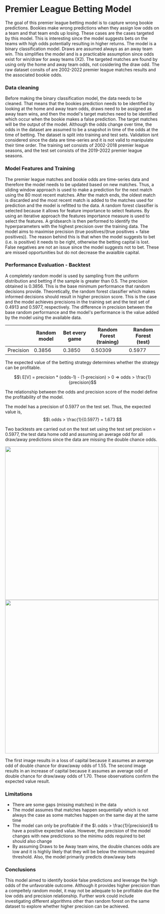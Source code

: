 # Premier League Betting Model

The goal of this premier league betting model is to capture wrong bookie predictions. Bookies make wrong predictions when they assign low odds on a team and that team ends up losing.
These cases are the cases targeted by this model. This is interesting since the model suggests bets on the teams with high odds potentially resulting in higher returns. The model is a binary classification model. Draws are assumed always as an away team win. This simplifies the model and is a practicable assumption since odds exist for win/draw for away teams (X2). The targeted matches are found by using only the home and away team odds, not cosidering the draw odd. The raw dataset consits of are 2002-2022 premier league matches results and the associated bookie odds.

### Data cleaning

Before making the binary classification model, the data needs to be cleaned. That means that the bookies prediction needs to be identified by looking at the home and away team odds, draws need to be assigned as away team wins,
and then the model's target matches need to be identified which occur when the bookie makes a false prediction. The target matches will be the output of the model. Although the odds change over time, the odds in the dataset are assumed to be a snapshot in time of the odds at the time of betting. 
The dataset is split into training and test sets. Validation isnt considered since the data are time-series and it is not valid to manipulate their time order. The training set consists of 2002-2018 premier league seasons, and the test set consists of the 2019-2022 premier league seasons.

### Model Features and Training
The premier league matches and bookie odds are time-series data and therefore the model needs to be updated based on new matches. Thus, a sliding window approach is used to make a prediction for the next match using the 80 most recent matches. After the match ends, the oldest match is discarded and the most recent match is added to the matches used for prediction and the model is refitted to the data. A random forest classifier is selected because it allows for feature importance to select features. By using an iterative approach the features importance measure is used to select the features. A gridsearch is then performed to identify the hyperparameters with the highest precision over the training data. The model aims to maximise precision (true positives/(true positives + false positives)). The reason behind this is that when the model suggests to bet (i.e. is positive) it needs to be right, otherwise the betting capital is lost. False negatives are not an issue since the model suggests not to bet. These are missed opportunities but do not decrease the avaialble capital.


### Performance Evaluation - Backtest

 A completely random model is used by sampling from the uniform distribution and betting if the sample is greater than 0.5. The precision obtained is 0.3856. This is the base minimum performance that random decisions provide. Theoretically, the random forest classifier which makes informed decisions should result in higher precision score. This is the case and the model achieves precisions in the training set and the test set of 0.4913 and 0.5977, respectively. The difference in precision between the base random performance and the model's performance is the value added by the model using the available data. 

 

|           | Random model | Bet every game   | Random Forest (training) | Random Forest (test) |
| --------- | -------------| ---------------- | -------------------------| -------------------- |
| Precision | 0.3856       | 0.3850           |  0.50309                 | 0.5977               |


The expected value of the betting strategy determines whether the strategy can be profitable.

$$\ E[V] = precision * (odds-1) - (1-precision) > 0 => odds > \frac{1}{precision}$$

The relationship between the odds and precision score of the model define the profitability of the model.

The model has a precision of 0.5977 on the test set. Thus, the expected value is,
$$\ odds > \frac{1}{0.5977} = 1.673 $$

Two backtests are carried out on the test set using the test set precision = 0.5977, the test data home odd and assuming an average odd for all draw/away predictions since the data are missing the double chance odds.

<img src="https://github.com/alexkarakozis/Betting-Model/assets/69156399/1a350237-39ee-4561-bbf5-6cbb2ca523ec" width=500/>

<img src="https://github.com/alexkarakozis/Betting-Model/assets/69156399/82f0c334-70ff-4b8e-b359-e3acfecd1705" width=500/>

The first image results in a loss of capital because it assumes an average odd of double chance for draw/away odds of 1.55. 
The second image results in an increase of capital because it assumes an average odd of double chance for draw/away odds of 1.70.
These observations confirm the expected value result.

### Limitations
- There are some gaps (missing matches) in the data
- The model assumes that matches happen sequentially which is not always the case as some matches happen on the same day at the same time
- The model can only be profitable if the $\ odds > \frac{1}{precision}$ to have a positive expected value. However, the precision of the model changes with new predictions so the minimu odds required to bet should also change
- By assuming Draws to be Away team wins, the double chances odds are low and it is highliy likely that they will be below the minimum required threshold. Also, the model primarily predicts draw/away bets


### Conclusions
This model aimed to identify bookie false predictions and leverage the high odds of the unfavorable outcome. Although it provides higher precision than a compeltely random model, it may not be adequate to be profitable due the low odds and precision relationship. Further work could include investigating different algorithms other than random forest on the same dataset to explore whether higher precision can be achieved. 


